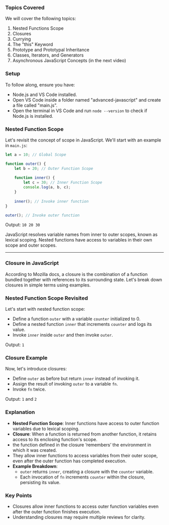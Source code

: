 

### Topics Covered

We will cover the following topics:
1. Nested Functions Scope
2. Closures
3. Currying
4. The "this" Keyword
5. Prototype and Prototypal Inheritance
6. Classes, Iterators, and Generators
7. Asynchronous JavaScript Concepts (in the next video)

### Setup

To follow along, ensure you have:
- Node.js and VS Code installed.
- Open VS Code inside a folder named "advanced-javascript" and create a file called "main.js".
- Open the terminal in VS Code and run `node --version` to check if Node.js is installed.

### Nested Function Scope

Let's revisit the concept of scope in JavaScript. We'll start with an example in `main.js`:

```javascript
let a = 10; // Global Scope

function outer() {
    let b = 20; // Outer Function Scope
    
    function inner() {
        let c = 30; // Inner Function Scope
        console.log(a, b, c);
    }
    
    inner(); // Invoke inner function
}

outer(); // Invoke outer function
```

Output: `10 20 30`

JavaScript resolves variable names from inner to outer scopes, known as lexical scoping. Nested functions have access to variables in their own scope and outer scopes.

---





### Closure in JavaScript

According to Mozilla docs, a closure is the combination of a function bundled together with references to its surrounding state. Let's break down closures in simple terms using examples.

### Nested Function Scope Revisited

Let's start with nested function scope:
- Define a function `outer` with a variable `counter` initialized to 0.
- Define a nested function `inner` that increments `counter` and logs its value.
- Invoke `inner` inside `outer` and then invoke `outer`.

Output: `1`

### Closure Example

Now, let's introduce closures:
- Define `outer` as before but return `inner` instead of invoking it.
- Assign the result of invoking `outer` to a variable `fn`.
- Invoke `fn` twice.

Output: `1` and `2`

### Explanation

- **Nested Function Scope**: Inner functions have access to outer function variables due to lexical scoping.
- **Closure**: When a function is returned from another function, it retains access to its enclosing function's scope.
- the function defined in the closure ‘remembers’ the environment in which it was created.
-  They allow inner functions to access variables from their outer scope, even after the outer function has completed execution.
- **Example Breakdown**:
  - `outer` returns `inner`, creating a closure with the `counter` variable.
  - Each invocation of `fn` increments `counter` within the closure, persisting its value.

### Key Points

- Closures allow inner functions to access outer function variables even after the outer function finishes execution.
- Understanding closures may require multiple reviews for clarity.




